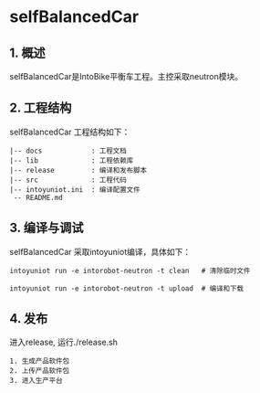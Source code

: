 # selfBalancedCar

## 1. 概述

selfBalancedCar是IntoBike平衡车工程。主控采取neutron模块。

## 2. 工程结构

selfBalancedCar 工程结构如下：

```
|-- docs            : 工程文档
|-- lib             : 工程依赖库
|-- release         : 编译和发布脚本
|-- src             : 工程代码
|-- intoyuniot.ini  : 编译配置文件
 -- README.md
```

## 3. 编译与调试

selfBalancedCar 采取intoyuniot编译，具体如下：

```
intoyuniot run -e intorobot-neutron -t clean   # 清除临时文件

intoyuniot run -e intorobot-neutron -t upload  # 编译和下载

```

## 4. 发布

进入release, 运行./release.sh

```
1. 生成产品软件包
2. 上传产品软件包
3. 进入生产平台

```

